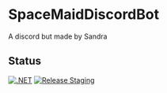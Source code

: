# SpaceMaidDiscordBot
A discord but made by Sandra 
## Status
[![.NET](https://github.com/SandraGeisha/SpaceMaidDiscordBot/actions/workflows/dotnet.yml/badge.svg)](https://github.com/SandraGeisha/SpaceMaidDiscordBot/actions/workflows/dotnet.yml)
[![Release Staging](https://github.com/SandraGeisha/SpaceMaidDiscordBot/actions/workflows/dotnet-staging.yml/badge.svg)](https://github.com/SandraGeisha/SpaceMaidDiscordBot/actions/workflows/dotnet-staging.yml)
